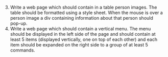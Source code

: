 3. Write a web page which should contain in a table person images. The table should be formatted using a style sheet. When the mouse is over a person image a div containing information about that person should pop-up.
16. Write a web page which should contain a vertical menu. The menu should be displayed in the left side of the page and should contain at least 5 items (displayed vertically, one on top of each other) and each item should be expanded on the right side to a group of at least 5 commands.

